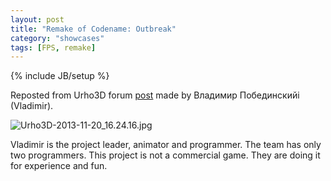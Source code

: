 ```yaml
---
layout: post
title: "Remake of Codename: Outbreak"
category: "showcases"
tags: [FPS, remake]
---
```

{% include JB/setup %}

Reposted from Urho3D forum [post](https://groups.google.com/forum/#!topic/urho3d/kLolxomrk6Q) made by Владимир Побединскийi (Vladimir).

![Urho3D-2013-11-20_16.24.16.jpg](https://lh5.googleusercontent.com/-5DDG5sLg2iQ/Uo5MwlhcgBI/AAAAAAAAA2Q/RV7_N_P7CZY/s320/Urho3D-2013-11-20_16.24.16.jpg)

Vladimir is the project leader, animator and programmer. The team has only two programmers. This project is not a commercial game. They are doing it for experience and fun.
